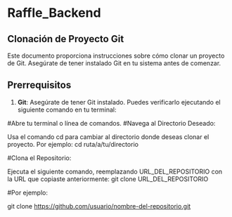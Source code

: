 # Raffle_Backend
## Clonación de Proyecto Git

Este documento proporciona instrucciones sobre cómo clonar un proyecto de Git. Asegúrate de tener instalado Git en tu sistema antes de comenzar.

## Prerrequisitos

1. **Git**: Asegúrate de tener Git instalado. Puedes verificarlo ejecutando el siguiente comando en tu terminal:

#Abre tu terminal o línea de comandos.
#Navega al Directorio Deseado:

Usa el comando cd para cambiar al directorio donde deseas clonar el proyecto. Por ejemplo:
cd ruta/a/tu/directorio

#Clona el Repositorio:

Ejecuta el siguiente comando, reemplazando URL_DEL_REPOSITORIO con la URL que copiaste anteriormente:
git clone URL_DEL_REPOSITORIO

#Por ejemplo:

git clone https://github.com/usuario/nombre-del-repositorio.git
